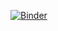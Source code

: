 [![Binder](https://mybinder.org/badge_logo.svg)](https://mybinder.org/v2/gh/matchre/snt/tree/master/donn%C3%A9es%20structur%C3%A9es/master)
